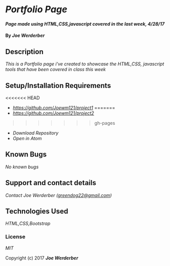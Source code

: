 # _Portfolio Page_

#### _Page made using HTML,CSS,javascript covered in the last week, 4/28/17_

#### By _**Joe Werderber**_

## Description

_This is a Portfolio page i've created to showcase the HTML,CSS, javascript tools that have been covered in class this week_

## Setup/Installation Requirements

<<<<<<< HEAD
* _https://github.com/Joewm121/project1_
=======
* _https://github.com/Joewm121/project2_
>>>>>>> gh-pages
* _Download Repository_
* _Open in Atom_

## Known Bugs

_No known bugs_

## Support and contact details

_Contact Joe Werderber (greendog22@gmail.com)_

## Technologies Used

_HTML,CSS,Bootstrap_

### License

*MIT*

Copyright (c) 2017 **_Joe Werderber_**

